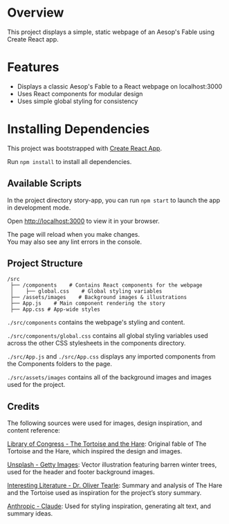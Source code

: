 # Overview

This project displays a simple, static webpage of an Aesop's Fable using Create React app.

# Features

- Displays a classic Aesop's Fable to a React webpage on localhost:3000
- Uses React components for modular design
- Uses simple global styling for consistency

# Installing Dependencies

This project was bootstrapped with [Create React App](https://github.com/facebook/create-react-app).

Run `npm install` to install all dependencies.

## Available Scripts

In the project directory story-app, you can run `npm start` to launch the app in development mode.

Open [http://localhost:3000](http://localhost:3000) to view it in your browser.

The page will reload when you make changes.\
You may also see any lint errors in the console.

## Project Structure

```
/src
 ├── /components    # Contains React components for the webpage
 │    ├── global.css    # Global styling variables
 ├── /assets/images    # Background images & illustrations
 ├── App.js    # Main component rendering the story
 ├── App.css # App-wide styles
```

`./src/components` contains the webpage's styling and content.

`./src/components/global.css` contains all global styling variables used across the other CSS stylesheets in the components directory.

`./src/App.js` and `./src/App.css` displays any imported components from the Components folders to the page.

`./src/assets/images` contains all of the background images and images used for the project.

## Credits

The following sources were used for images, design inspiration, and content reference:

[Library of Congress - The Tortoise and the Hare](https://read.gov/aesop/025.html): Original fable of The Tortoise and the Hare, which inspired the design and images.

[Unsplash - Getty Images](https://unsplash.com/illustrations/an-updated-illustration-of-some-barren-winter-trees-Fa1MZ9ZXG4g): Vector illustration featuring barren winter trees, used for the header and footer background images.

[Interesting Literature - Dr. Oliver Tearle](https://interestingliterature.com/2021/02/aesop-hare-and-tortoise-fable-summary-analysis/): Summary and analysis of The Hare and the Tortoise used as inspiration for the project’s story summary.

[Anthropic - Claude](https://www.anthropic.com/): Used for styling inspiration, generating alt text, and summary ideas.  